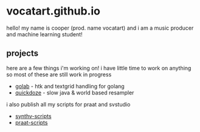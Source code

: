 # vocatart.github.io

hello! my name is cooper (prod. name vocatart) and i am a music producer and machine learning student!

## projects

here are a few things i'm working on! i have little time to work on anything so most of these are still work in progress

- [golab](https://github.com/vocatart/golab) - htk and textgrid handling for golang
- [quickdoze](https://github.com/vocatart/quickdoze) - slow java & world based resampler

i also publish all my scripts for praat and svstudio

- [synthv-scripts](https://github.com/vocatart/synthv-scripts)
- [praat-scripts](https://github.com/vocatart/praat-scripts)
